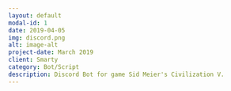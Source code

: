 ```yaml
---
layout: default
modal-id: 1
date: 2019-04-05
img: discord.png
alt: image-alt
project-date: March 2019
client: Smarty
category: Bot/Script
description: Discord Bot for game Sid Meier's Civilization V.
---
```

